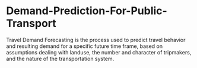 # Demand-Prediction-For-Public-Transport
Travel Demand Forecasting is the process used to predict travel behavior and resulting demand for a specific future time frame, based on assumptions dealing with landuse, the number and character of tripmakers, and the nature of the transportation system.
